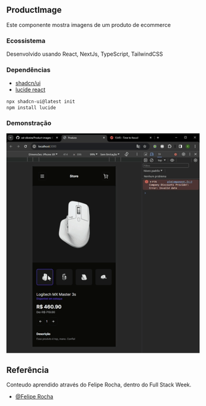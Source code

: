 ## ProductImage

Este componente mostra imagens de um produto de ecommerce

### Ecossistema

Desenvolvido usando React, NextJs, TypeScript, TailwindCSS




### Dependências


 - [shadcn/ui](https://ui.shadcn.com/)
 - [lucide react](https://lucide.dev/)
 

```http
npx shadcn-ui@latest init
npm install lucide
```
### Demonstração
![App Screenshot](https://github.com/cal-oliveira/Product-images/blob/main/screenshots/Product-demo.gif?raw=true)


## Referência

Conteudo aprendido através do Felipe Rocha, dentro do Full Stack Week.

- [@Felipe Rocha](https://github.com/felipemotarocha)

